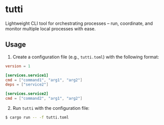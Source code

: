 # tutti
Lightweight CLI tool for orchestrating processes – run, coordinate, and monitor multiple local processes with ease.

## Usage

1. Create a configuration file (e.g., `tutti.toml`) with the following format:

  ```toml
  version = 1

  [services.service1]
  cmd = ["command1", "arg1", "arg2"]
  deps = ["service2"]

  [services.service2]
  cmd = ["command2", "arg1", "arg2"]
  ```
2. Run `tutti` with the configuration file:

  ```sh
  $ cargo run -- -f tutti.toml
  ```

